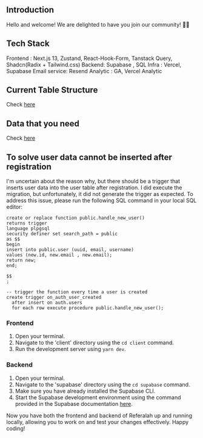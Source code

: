 ## Introduction

Hello and welcome! We are delighted to have you join our community! 🎉🌟

## Tech Stack

Frontend : Next.js 13, Zustand, React-Hook-Form, Tanstack Query, Shadcn(Radix + Tailwind.css)
Backend: Supabase , SQL
Infra : Vercel, Supabase
Email service: Resend
Analytic : GA, Vercel Analytic

## Current Table Structure

Check [here](https://dbdiagram.io/d/Referalah-651b7b71ffbf5169f0e71a7a)

## Data that you need

Check [here](https://drive.google.com/drive/folders/14Q5xqmHU9w1v7Zv9HlxL3qr--Cw_4z7b?usp=drive_link)

## To solve user data cannot be inserted after registration

I'm uncertain about the reason why, but there should be a trigger that inserts user data into the user table after registration. I did execute the migration, but unfortunately, it did not generate the trigger as expected. To address this issue, please run the following SQL command in your local SQL editor:

```line_numbers,js
create or replace function public.handle_new_user()
returns trigger
language plpgsql
security definer set search_path = public
as $$
begin
insert into public.user (uuid, email, username)
values (new.id, new.email , new.email);
return new;
end;

$$
;

-- trigger the function every time a user is created
create trigger on_auth_user_created
  after insert on auth.users
  for each row execute procedure public.handle_new_user();
```

### Frontend

1.  Open your terminal.
2.  Navigate to the 'client' directory using the `cd client` command.
3.  Run the development server using `yarn dev`.

### Backend

1.  Open your terminal.
2.  Navigate to the 'supabase' directory using the `cd supabase` command.
3.  Make sure you have already installed the Supabase CLI.
4.  Start the Supabase development environment using the command provided in the Supabase documentation [here](https://supabase.com/docs/guides/cli/local-development).

Now you have both the frontend and backend of Referalah up and running locally, allowing you to work on and test your changes effectively. Happy coding!

